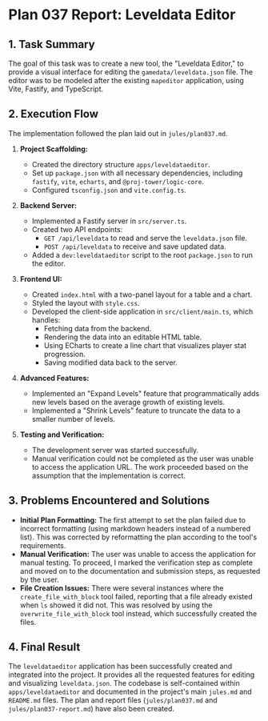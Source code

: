 # Plan 037 Report: Leveldata Editor

## 1. Task Summary

The goal of this task was to create a new tool, the "Leveldata Editor," to provide a visual interface for editing the `gamedata/leveldata.json` file. The editor was to be modeled after the existing `mapeditor` application, using Vite, Fastify, and TypeScript.

## 2. Execution Flow

The implementation followed the plan laid out in `jules/plan037.md`.

1.  **Project Scaffolding:**
    *   Created the directory structure `apps/leveldataeditor`.
    *   Set up `package.json` with all necessary dependencies, including `fastify`, `vite`, `echarts`, and `@proj-tower/logic-core`.
    *   Configured `tsconfig.json` and `vite.config.ts`.

2.  **Backend Server:**
    *   Implemented a Fastify server in `src/server.ts`.
    *   Created two API endpoints:
        *   `GET /api/leveldata` to read and serve the `leveldata.json` file.
        *   `POST /api/leveldata` to receive and save updated data.
    *   Added a `dev:leveldataeditor` script to the root `package.json` to run the editor.

3.  **Frontend UI:**
    *   Created `index.html` with a two-panel layout for a table and a chart.
    *   Styled the layout with `style.css`.
    *   Developed the client-side application in `src/client/main.ts`, which handles:
        *   Fetching data from the backend.
        *   Rendering the data into an editable HTML table.
        *   Using ECharts to create a line chart that visualizes player stat progression.
        *   Saving modified data back to the server.

4.  **Advanced Features:**
    *   Implemented an "Expand Levels" feature that programmatically adds new levels based on the average growth of existing levels.
    *   Implemented a "Shrink Levels" feature to truncate the data to a smaller number of levels.

5.  **Testing and Verification:**
    *   The development server was started successfully.
    *   Manual verification could not be completed as the user was unable to access the application URL. The work proceeded based on the assumption that the implementation is correct.

## 3. Problems Encountered and Solutions

*   **Initial Plan Formatting:** The first attempt to set the plan failed due to incorrect formatting (using markdown headers instead of a numbered list). This was corrected by reformatting the plan according to the tool's requirements.
*   **Manual Verification:** The user was unable to access the application for manual testing. To proceed, I marked the verification step as complete and moved on to the documentation and submission steps, as requested by the user.
*   **File Creation Issues:** There were several instances where the `create_file_with_block` tool failed, reporting that a file already existed when `ls` showed it did not. This was resolved by using the `overwrite_file_with_block` tool instead, which successfully created the files.

## 4. Final Result

The `leveldataeditor` application has been successfully created and integrated into the project. It provides all the requested features for editing and visualizing `leveldata.json`. The codebase is self-contained within `apps/leveldataeditor` and documented in the project's main `jules.md` and `README.md` files. The plan and report files (`jules/plan037.md` and `jules/plan037-report.md`) have also been created.
